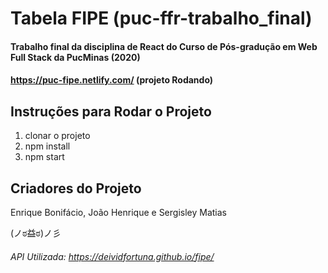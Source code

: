 # Tabela FIPE (puc-ffr-trabalho_final)
#### Trabalho final da disciplina de React do Curso de Pós-gradução em Web Full Stack da PucMinas (2020)
#### https://puc-fipe.netlify.com/ (projeto Rodando)

## Instruções para Rodar o Projeto
1. clonar o projeto
2. npm install
3. npm start

## Criadores do Projeto
Enrique Bonifácio, João Henrique e Sergisley Matias

(ノಠ益ಠ)ノ彡

###### API Utilizada: https://deividfortuna.github.io/fipe/
